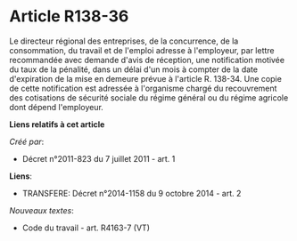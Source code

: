 # Article R138-36

Le directeur régional des entreprises, de la concurrence, de la consommation, du travail et de l'emploi adresse à
l'employeur, par lettre recommandée avec demande d'avis de réception, une notification motivée du taux de la pénalité, dans
un délai d'un mois à compter de la date d'expiration de la mise en demeure prévue à l'article R. 138-34. Une copie de cette
notification est adressée à l'organisme chargé du recouvrement des cotisations de sécurité sociale du régime général ou du
régime agricole dont dépend l'employeur.

**Liens relatifs à cet article**

_Créé par_:

  - Décret n°2011-823 du 7 juillet 2011 - art. 1

**Liens**:

  - TRANSFERE: Décret n°2014-1158 du 9 octobre 2014 - art. 2

_Nouveaux textes_:

  - Code du travail - art. R4163-7 (VT)
